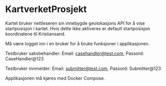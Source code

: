 # KartverketProsjekt

Kartet bruker nettleseren sin innebygde geolokasjons API for å vise startposisjon i kartet.
Hvis dette ikke aktiveres er default startposisjon koordinatene til Kristiansand. 

Må være logget inn i en bruker for å bruke funksjoner i applikasjonen.

Testbruker saksbehandler:
Email: casehandler@test.com,
Passord: CaseHandler@123

Testbruker innmelder:
Email: submitter@test.com,
Passord: Submitter@123

Applikasjonen må kjøres med Docker Compose. 

